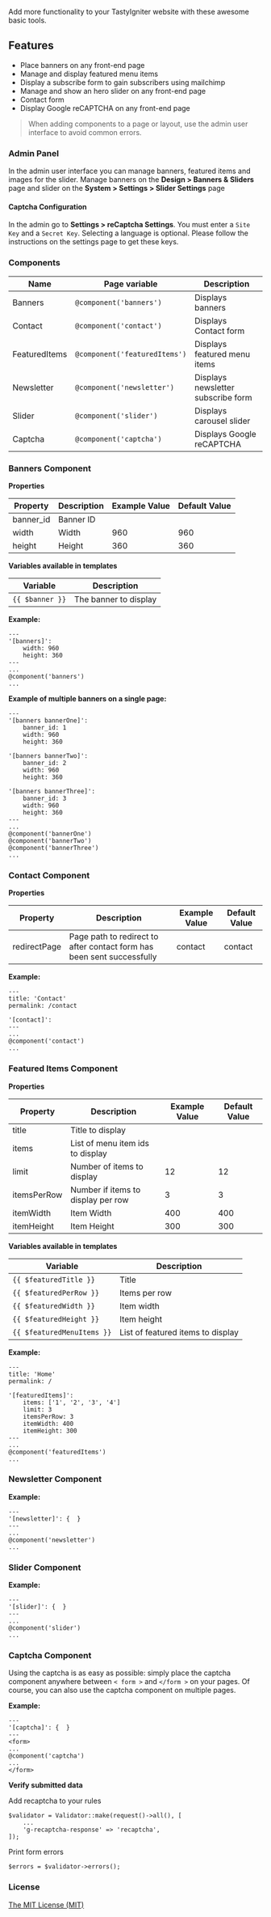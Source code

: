 Add more functionality to your TastyIgniter website with these awesome basic tools.

## Features
- Place banners on any front-end page
- Manage and display featured menu items
- Display a subscribe form to gain subscribers using mailchimp
- Manage and show an hero slider on any front-end page
- Contact form
- Display Google reCAPTCHA on any front-end page

> When adding components to a page or layout, use the admin user interface to avoid common errors.

### Admin Panel

In the admin user interface you can manage banners, featured items and images for the slider. 
Manage banners on the **Design > Banners & Sliders** page and slider on the **System > Settings > Slider Settings** page

#### Captcha Configuration

In the admin go to **Settings > reCaptcha Settings**. You must enter a `Site Key` and a `Secret Key`. 
Selecting a language is optional. Please follow the instructions on the settings page to get these keys.

### Components

| Name     | Page variable                | Description                                      |
| -------- | ---------------------------- | ------------------------------------------------ |
| Banners  | `@component('banners')` | Displays banners |
| Contact | `@component('contact')` | Displays Contact form              |
| FeaturedItems | `@component('featuredItems')` | Displays featured menu items               |
| Newsletter | `@component('newsletter')` | Displays newsletter subscribe form               |
| Slider | `@component('slider')` | Displays carousel slider              |
| Captcha | `@component('captcha')` | Displays Google reCAPTCHA             |

### Banners Component

**Properties**

| Property                 | Description              | Example Value | Default Value |
| ------------------------ | ------------------------ | ------------- | ------------- |
| banner_id                 | Banner ID          |        |         |
| width                     | Width            | 960        | 960         |
| height                     | Height            | 360        | 360         |

**Variables available in templates**

| Variable                  | Description                                                  |
| ------------------------- | ------------------------------------------------------------ |
| `{{ $banner }}` | The banner to display                                         |

**Example:**

```
---
'[banners]':
    width: 960
    height: 360
---
...
@component('banners')
...
```

**Example of multiple banners on a single page:**

```
---
'[banners bannerOne]':
    banner_id: 1
    width: 960
    height: 360

'[banners bannerTwo]':
    banner_id: 2
    width: 960
    height: 360

'[banners bannerThree]':
    banner_id: 3
    width: 960
    height: 360
---
...
@component('bannerOne')
@component('bannerTwo')
@component('bannerThree')
...
```

### Contact Component

**Properties**

| Property                 | Description              | Example Value | Default Value |
| ------------------------ | ------------------------ | ------------- | ------------- |
| redirectPage                 | Page path to redirect to after contact form has been sent successfully     |   contact     |   contact      |

**Example:**

```
---
title: 'Contact'
permalink: /contact

'[contact]':
---
...
@component('contact')
...
```

### Featured Items Component

**Properties**

| Property                 | Description              | Example Value | Default Value |
| ------------------------ | ------------------------ | ------------- | ------------- |
| title                 | Title to display          |        |         |
| items                 | List of menu item ids to display |        |         |
| limit                     | Number of items to display            | 12        | 12         |
| itemsPerRow                     | Number if items to display per row            | 3        | 3         |
| itemWidth                     | Item Width            | 400        | 400         |
| itemHeight                     | Item Height            | 300        | 300         |

**Variables available in templates**

| Variable                  | Description                                                  |
| ------------------------- | ------------------------------------------------------------ |
| `{{ $featuredTitle }}` | Title                                               |
| `{{ $featuredPerRow }}` | Items per row                                               |
| `{{ $featuredWidth }}` | Item width                                              |
| `{{ $featuredHeight }}` | Item height                                                 |
| `{{ $featuredMenuItems }}` | List of featured items to display                                   |

**Example:**

```
---
title: 'Home'
permalink: /

'[featuredItems]':
    items: ['1', '2', '3', '4']
    limit: 3
    itemsPerRow: 3
    itemWidth: 400
    itemHeight: 300
---
...
@component('featuredItems')
...
```

### Newsletter Component

**Example:**

```
---
'[newsletter]': {  }
---
...
@component('newsletter')
...
```

### Slider Component

**Example:**

```
---
'[slider]': {  }
---
...
@component('slider')
...
```

### Captcha Component

Using the captcha is as easy as possible: simply place the captcha component anywhere between `< form >` and `</form >` on your pages. Of course, you can also use the captcha component on multiple pages.

**Example:**

```
---
'[captcha]': {  }
---
<form>
...
@component('captcha')
...
</form>
```

**Verify submitted data**

Add recaptcha to your rules

```
$validator = Validator::make(request()->all(), [
    ...
    'g-recaptcha-response' => 'recaptcha',
]);
```

Print form errors

```
$errors = $validator->errors();
```

### License
[The MIT License (MIT)](https://tastyigniter.com/licence/)